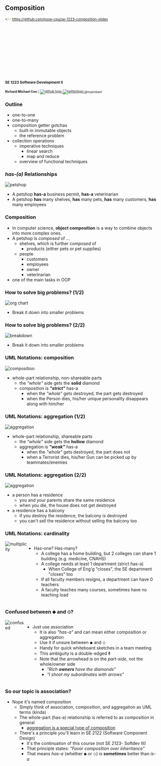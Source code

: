 Composition
-----------

<small>
  <span style="color: darkblue;">&lt;</span><span style="color: goldenrod;">/&gt;</span>
  <a href="https://github.com/psse-cpu/se-1223-composition-slides">
    https://github.com/psse-cpu/se-1223-composition-slides
  </a>
</small>

<h4 style="margin-top: 192px; font-size: 0.85em;">
  <span class="course-code">SE 1223</span>
  <span class="course-title">Software Development II</span>
</h4>

<div style="font-size: 0.75em; margin-top: 16px;">
  <b>Richard Michael Coo</b> |

  <a href="https://github.com/myknbani">
    <img style="vertical-align: middle" src="images/github-32px.png" alt="github logo">
  </a>
  <a href="https://twitter.com/myknbani">
    <img style="vertical-align: middle" src="images/twitter-32px.png" alt="twitterlogo">
  </a>
  <span style="vertical-align: middle">@myknbani</span>
</div>



### Outline

* one-to-one
* one-to-many
* composition getter gotchas
  - built-in immutable objects
  - the reference problem
* collection operations
  - imperative techniques
    + linear search
    + map and reduce
  + overview of functional techniques



### _has-(a)_ Relationships

![petshop](images/petshop.png)

- A petshop **has-a** business permit, **has-a** veterinarian
- A petshop **has** many shelves, **has** many pets, **has** many customers, **has** many employees



### Composition

* In computer science, **object composition** is a way to combine objects into more complex ones. 
* A petshop is _composed_ of ...
  - shelves, which is further _composed_ of
    + products (either pets or pet supplies)
  - people
    + customers
    + employees
    + owner
    + veterinarian
* one of the main tasks in OOP



### How to solve big problems? (1/2)

![org chart](images/ms-org-chart.png)

* Break it down into smaller problems <!-- .element class="fragment" -->



### How to solve big problems? (2/2)

![breakdown](images/breakdown.png)

* Break it down into smaller problems <!-- .element class="fragment" -->



### UML Notations: composition

![composition](images/composition.png)

* whole-part relationship, non-shareable parts
  - the _"whole"_ side gets the **solid** diamond
  - composition is _**"strict"**_ has-a
    - when the _"whole"_ gets destroyed, the part gets destroyed
    - when the Person dies, his/her unique personality disappears along with him/her



### UML Notations: aggregation (1/2)

![aggregation](images/aggregation.png)

* whole-part relationship, shareable parts
  - the _"whole"_ side gets the **hollow** diamond
  - aggregation is _**"weak"**_ has-a
    - when the _"whole"_ gets destroyed, the part does not
    - when a Terrorist dies, his/her Gun can be picked up by teammates/enemies



### UML Notations: aggregation (2/2)

![aggregation](images/aggregation2.png)

* a person has a residence
  - you and your parents share the same residence
  - when you die, the house does not get destroyed
* a residence has a balcony
  - if you destroy the residence, the balcony is destroyed
  - you can't sell the residence without selling the balcony too



### UML Notations: cardinality

<div style="display: flex">
  <img src="images/multiplicity.png" alt="multiplicity">
  <ul>
    <li>Has-one? Has-many?
    <ul>
      <li>
        A college has a home building, but 2 colleges can share 1 building (e.g. medicine, CNAHS)
      </li>
      <li>
        A college needs at least 1 department (strict has-a)
        <ul><li>When College of Eng'g "closes", the SE department "closes" too</li></ul>
      </li>
      <li>If all faculty members resigns, a department can have 0 teachers</li>
      <li>A faculty teaches many courses, sometimes have no teaching load</li>
    </ul>
    </li>
  </ul>
</div>



### Confused between ⬥ and ⬦?

<div style="display: flex">
  <img src="images/not-sure.png" alt="confused">
  <ul>
    <li>Just use association
    <ul>
      <li>It is also <em>"has-a"</em> and can mean either composition or aggregation</li>
      <li>Use it if unsure between ⬥ and ⬦</li>
      <li>Handy for quick whiteboard sketches in a team meeting</li>
      <li>This ambiguity is a double-edged 𐃉</li>
      <li>Note that the arrowhead is on the <em>part-side</em>, not the whole/owner side
        <ul>
          <li><em>"Rich <strong>owners</strong> have the diamonds"</em></li>
          <li><em>"I shoot my subordinates with arrows"</em></li>
        </ul>
      </li>
    </ul>
    </li>
  </ul>
</div>



### So our topic is association?

* Nope it's named composition
  - Simply think of association, composition, and aggregation as UML terms (kinda)
  - The whole-part (has-a) relationship is referred to as composition in general
    + [aggregation is a special type of composition](https://en.wikipedia.org/wiki/Object_composition#Aggregation)
  - There's a principle you'll learn in SE 2122 (Software Component Design)
    - it's the continuation of this course (not SE 2123- Softdev III)
    - That principle states: _"Favor composition over inheritance"_
    - That means _has-a_ (whether ⬥ or ⬦) is **sometimes** better than _is-a_